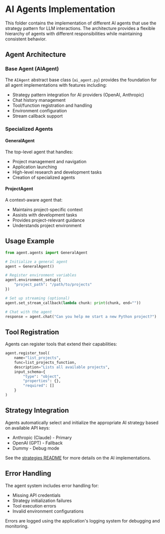 # AI Agents Implementation

This folder contains the implementation of different AI agents that use the strategy pattern for LLM interactions. The architecture provides a flexible hierarchy of agents with different responsibilities while maintaining consistent behavior.

## Agent Architecture

### Base Agent (AIAgent)

The `AIAgent` abstract base class (`ai_agent.py`) provides the foundation for all agent implementations with features including:

- Strategy pattern integration for AI providers (OpenAI, Anthropic)
- Chat history management
- Tool/function registration and handling
- Environment configuration
- Stream callback support

### Specialized Agents

#### GeneralAgent
The top-level agent that handles:
- Project management and navigation
- Application launching
- High-level research and development tasks
- Creation of specialized agents

#### ProjectAgent
A context-aware agent that:
- Maintains project-specific context
- Assists with development tasks
- Provides project-relevant guidance
- Understands project environment

## Usage Example

```python
from agent.agents import GeneralAgent

# Initialize a general agent
agent = GeneralAgent()

# Register environment variables
agent.environment_setup({
    "project_path": "/path/to/projects"
})

# Set up streaming (optional)
agent.set_stream_callback(lambda chunk: print(chunk, end=""))

# Chat with the agent
response = agent.chat("Can you help me start a new Python project?")
```

## Tool Registration

Agents can register tools that extend their capabilities:

```python
agent.register_tool(
    name="list_projects",
    func=list_projects_function,
    description="Lists all available projects",
    input_schema={
        "type": "object",
        "properties": {},
        "required": []
    }
)
```

## Strategy Integration

Agents automatically select and initialize the appropriate AI strategy based on available API keys:
- Anthropic (Claude) - Primary
- OpenAI (GPT) - Fallback
- Dummy - Debug mode

See the [strategies README](../strategies/README.md) for more details on the AI implementations.

## Error Handling

The agent system includes error handling for:
- Missing API credentials
- Strategy initialization failures
- Tool execution errors
- Invalid environment configurations

Errors are logged using the application's logging system for debugging and monitoring.

